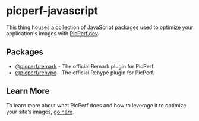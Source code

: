 # picperf-javascript

This thing houses a collection of JavaScript packages used to optimize your application's images with [PicPerf.dev](https://picperf.dev).

## Packages

- [@picperf/remark](/packages/remark/) - The official Remark plugin for PicPerf.
- [@picperf/rehype](/packages/rehype/) - The official Rehype plugin for PicPerf.

## Learn More

To learn more about what PicPerf does and how to leverage it to optimize your site's images, [go here](https://picperf.dev).
